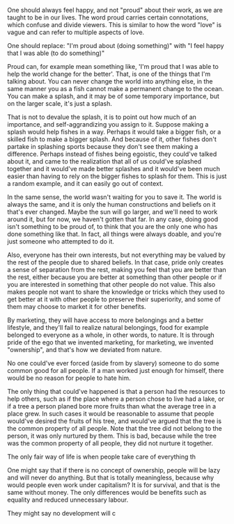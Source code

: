 One should always feel happy, and not "proud" about their work, as we are taught to be in our lives. The word proud carries certain connotations, which confuse and divide viewers. This is similar to how the word "love" is vague and can refer to multiple aspects of love.

One should replace:
"I'm proud about (doing something)" with
"I feel happy that I was able (to do something)"

Proud can, for example mean something like, 'I'm proud that I was able to help the world change for the better'. That, is one of the things that I'm talking about. You can never change the world into anything else, in the same manner you as a fish cannot make a permanent change to the ocean. You can make a splash, and it may be of some temporary importance, but on the larger scale, it's just a splash.

That is not to devalue the splash, it is to point out how much of an importance, and self-aggrandizing you assign to it. Suppose making a splash would help fishes in a way. Perhaps it would take a bigger fish, or a skilled fish to make a bigger splash. And because of it, other fishes don't partake in splashing sports because they don't see them making a difference. Perhaps instead of fishes being egoistic, they could've talked about it, and came to the realization that all of us could've splashed together and it would've made better splashes and it would've been much easier than having to rely on the bigger fishes to splash for them. This is just a random example, and it can easily go out of context.

In the same sense, the world wasn't waiting for you to save it. The world is always the same, and it is only the human constructions and beliefs on it that's ever changed. Maybe the sun will go larger, and we'll need to work around it, but for now, we haven't gotten that far. In any case, doing good isn't something to be proud of, to think that you are the only one who has done something like that. In fact, all things were always doable, and you're just someone who attempted to do it.

Also, everyone has their own interests, but not everything may be valued by the rest of the people due to shared beliefs. In that case, pride only creates a sense of separation from the rest, making you feel that you are better than the rest, either because you are better at something than other people or if you are interested in something that other people do not value. This also makes people not want to share the knowledge or tricks which they used to get better at it with other people to preserve their superiority, and some of them may choose to market it for other benefits.

By marketing, they will have access to more belongings and a better lifestyle, and they'll fail to realize natural belongings, food for example belonged to everyone as a whole, in other words, to nature. It is through pride of the ego that we invented marketing, for marketing, we invented "ownership", and that's how we deviated from nature.

No one could've ever forced (aside from by slavery) someone to do some common good for all people. If a man worked just enough for himself, there would be no reason for people to hate him.

The only thing that could've happened is that a person had the resources to help others, such as if the place where a person chose to live had a lake, or if a tree a person planed bore more fruits than what the average tree in a place grew. In such cases it would be reasonable to assume that people would've desired the fruits of his tree, and would've argued that the tree is the common property of all people. Note that the tree did not belong to the person, it was only nurtured by them. This is bad, because while the tree was the common property of all people, they did not nurture it together.

The only fair way of life is when people take care of everything th

One might say that if there is no concept of ownership, people will be lazy and will never do anything. But that is totally meaningless, because why would people even work under capitalism? It is for survival, and that is the same without money. The only differences would be benefits such as equality and reduced unnecessary labour.

They might say no development will c